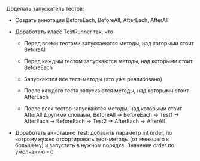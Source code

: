 Доделать запускатель тестов:

* Создать аннотации BeforeEach, BeforeAll, AfterEach, AfterAll
*  Доработать класс TestRunner так, что

    * Перед всеми тестами запускаеются методы, над которыми стоит BeforeAll

    * Перед каждым тестом запускаются методы, над которыми стоит BeforeEach

    * Запускаются все тест-методы (это уже реализовано)

    * После каждого теста запускаются методы, над которыми стоит AfterEach

    * После всех тестов запускаются методы, над которыми стоит AfterAll
Другими словами, BeforeAll -> BeforeEach -> Test1 -> AfterEach -> BeforeEach -> Test2 -> AfterEach -> AfterAll

* Доработать аннотацию Test: добавить параметр int order,
по котрому нужно отсортировать тест-методы (от меньшего к большему) и запустить в нужном порядке.
Значение order по умолчанию - 0